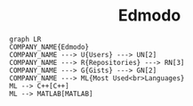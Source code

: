 <h1 align="center">Edmodo</h1>

```mermaid
graph LR
COMPANY_NAME{Edmodo}
COMPANY_NAME ---> U{Users} ---> UN[2]
COMPANY_NAME ---> R{Repositories} ---> RN[3]
COMPANY_NAME ---> G{Gists} ---> GN[2]
COMPANY_NAME ---> ML{Most Used<br>Languages}
ML --> C++[C++]
ML --> MATLAB[MATLAB]
```
